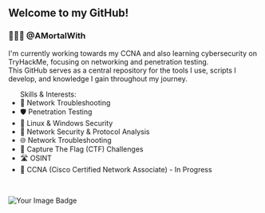 ## Welcome to my GitHub!
### 👨🏽‍💻 @AMortalWith

I'm currently working towards my CCNA and also learning cybersecurity on TryHackMe, focusing on networking and penetration testing. <br> This GitHub serves as a central repository for the tools I use, scripts I develop, and knowledge I gain throughout my journey.

 <ul>
  Skills & Interests:
  <li>🔧 Network Troubleshooting</li>
  <li>🛡️ Penetration Testing</li>
  <li>💾 Linux & Windows Security</li>
  <li>🔀 Network Security & Protocol Analysis</li>
  <li>🌐 Network Troubleshooting</li>
  <li>💪 Capture The Flag (CTF) Challenges</li>
  <li>🛣 OSINT</li>
  <li>📘 CCNA (Cisco Certified Network Associate) - In Progress</li>
 </ul>

<br>

[](url)

<img src="https://tryhackme-badges.s3.amazonaws.com/amortalwith.png" alt="Your Image Badge" />
